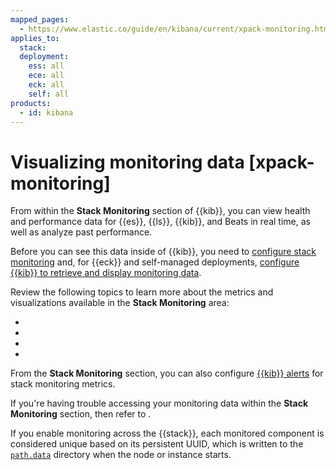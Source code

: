 ```yaml
---
mapped_pages:
  - https://www.elastic.co/guide/en/kibana/current/xpack-monitoring.html
applies_to:
  stack:
  deployment:
    ess: all
    ece: all
    eck: all
    self: all
products:
  - id: kibana
---
```


# Visualizing monitoring data [xpack-monitoring]

From within the **Stack Monitoring** section of {{kib}}, you can view health and performance data for {{es}}, {{ls}}, {{kib}}, and Beats in real time, as well as analyze past performance.

Before you can see this data inside of {{kib}}, you need to [configure stack monitoring](/deploy-manage/monitor/stack-monitoring.md) and, for {{eck}} and self-managed deployments, [configure {{kib}} to retrieve and display monitoring data](/deploy-manage/monitor/stack-monitoring/kibana-monitoring-data.md).

Review the following topics to learn more about the metrics and visualizations available in the **Stack Monitoring** area:

* [](/deploy-manage/monitor/monitoring-data/elasticsearch-metrics.md)
* [](/deploy-manage/monitor/monitoring-data/kibana-page.md)
* [](/deploy-manage/monitor/monitoring-data/beats-page.md)
* [](/deploy-manage/monitor/monitoring-data/logstash-page.md)

From the **Stack Monitoring** section, you can also configure [{{kib}} alerts](/deploy-manage/monitor/monitoring-data/configure-stack-monitoring-alerts.md) for stack monitoring metrics.

If you're having trouble accessing your monitoring data within the **Stack Monitoring** section, then refer to [](/deploy-manage/monitor/monitoring-data/monitor-troubleshooting.md).

If you enable monitoring across the {{stack}}, each monitored component is considered unique based on its persistent UUID, which is written to the [`path.data`](kibana://reference/configuration-reference/general-settings.md#path-data) directory when the node or instance starts.



